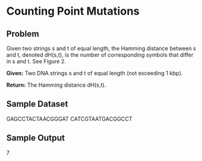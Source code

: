 # Counting Point Mutations

## Problem
Given two strings s and t of equal length, the Hamming distance between s and t, denoted dH(s,t), is the number of corresponding symbols that differ in s and t. See Figure 2.

__Given:__ Two DNA strings s and t of equal length (not exceeding 1 kbp).

__Return:__ The Hamming distance dH(s,t).

## Sample Dataset
GAGCCTACTAACGGGAT
CATCGTAATGACGGCCT

## Sample Output
7
